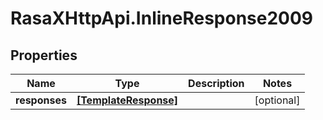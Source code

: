 # RasaXHttpApi.InlineResponse2009

## Properties

Name | Type | Description | Notes
------------ | ------------- | ------------- | -------------
**responses** | [**[TemplateResponse]**](TemplateResponse.md) |  | [optional] 


